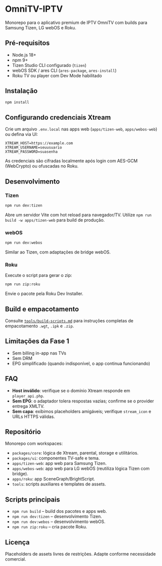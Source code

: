 # OmniTV-IPTV

Monorepo para o aplicativo premium de IPTV OmniTV com builds para Samsung Tizen, LG webOS e Roku.

## Pré-requisitos

- Node.js 18+
- npm 9+
- Tizen Studio CLI configurado (`tizen`)
- webOS SDK / ares CLI (`ares-package`, `ares-install`)
- Roku TV ou player com Dev Mode habilitado

## Instalação

```bash
npm install
```

## Configurando credenciais Xtream

Crie um arquivo `.env.local` nas apps web (`apps/tizen-web`, `apps/webos-web`) ou defina via UI:

```
XTREAM_HOST=https://example.com
XTREAM_USERNAME=seuusuario
XTREAM_PASSWORD=suasenha
```

As credenciais são cifradas localmente após login com AES-GCM (WebCrypto) ou ofuscadas no Roku.

## Desenvolvimento

### Tizen

```bash
npm run dev:tizen
```

Abre um servidor Vite com hot reload para navegador/TV. Utilize `npm run build -w apps/tizen-web` para build de produção.

### webOS

```bash
npm run dev:webos
```

Similar ao Tizen, com adaptações de bridge webOS.

### Roku

Execute o script para gerar o zip:

```bash
npm run zip:roku
```

Envie o pacote pela Roku Dev Installer.

## Build e empacotamento

Consulte [`tools/build-scripts.md`](tools/build-scripts.md) para instruções completas de empacotamento `.wgt`, `.ipk` e `.zip`.

## Limitações da Fase 1

- Sem billing in-app nas TVs
- Sem DRM
- EPG simplificado (quando indisponível, o app continua funcionando)

## FAQ

- **Host inválido**: verifique se o domínio Xtream responde em `player_api.php`.
- **Sem EPG**: o adaptador tolera respostas vazias; confirme se o provider entrega XMLTV.
- **Sem capa**: exibimos placeholders amigáveis; verifique `stream_icon` e URLs HTTPS válidas.

## Repositório

Monorepo com workspaces:

- `packages/core`: lógica de Xtream, parental, storage e utilitários.
- `packages/ui`: componentes TV-safe e tema.
- `apps/tizen-web`: app web para Samsung Tizen.
- `apps/webos-web`: app web para LG webOS (reutiliza lógica Tizen com bridge).
- `apps/roku`: app SceneGraph/BrightScript.
- `tools`: scripts auxiliares e templates de assets.

## Scripts principais

- `npm run build` – build dos pacotes e apps web.
- `npm run dev:tizen` – desenvolvimento Tizen.
- `npm run dev:webos` – desenvolvimento webOS.
- `npm run zip:roku` – cria pacote Roku.

## Licença

Placeholders de assets livres de restrições. Adapte conforme necessidade comercial.
